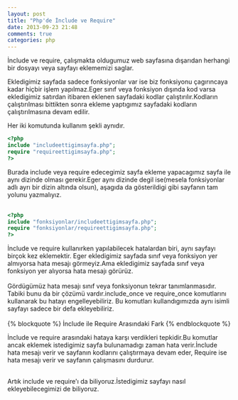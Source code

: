 ```yaml
---
layout: post
title: "Php'de İnclude ve Require"
date: 2013-09-23 21:48
comments: true
categories: php
---
```


İnclude ve require, çalışmakta oldugumuz web sayfasına dışarıdan herhangi bir dosyayı veya sayfayı eklememizi saglar.
<p> Ekledigimiz sayfada sadece fonksiyonlar var ise biz fonksiyonu çagırıncaya kadar hiçbir işlem yapılmaz.Eger sınıf veya fonksiyon dışında 
kod varsa ekledigimiz satırdan itibaren eklenen sayfadaki kodlar çalıştırılır.Kodların çalıştırılması bittikten sonra ekleme yaptıgımız 
sayfadaki kodların çalıştırılmasına devam edilir.<br>

Her iki komutunda kullanım şekli aynıdır.

```php
<?php
include "includeettigimsayfa.php";
require "requireettigimsayfa.php";
?> 
``` 
Burada include veya require edecegimiz sayfa ekleme yapacagımız sayfa ile aynı dizinde olması gerekir.Eger aynı dizinde
degil ise(mesela fonksiyonlar adlı ayrı bir dizin altında olsun), 
aşagıda da gösterildigi gibi sayfanın tam yolunu yazmalıyız.<br>
<br>

```php
<?php
include "fonksiyonlar/includeettigimsayfa.php";
require "fonksiyonlar/requireettigimsayfa.php";
?>
``` 

İnclude ve require kullanırken yapılabilecek hatalardan biri, aynı sayfayı birçok kez eklemektir.
Eger ekledigimiz sayfada sınıf veya fonksiyon yer almıyorsa hata mesajı görmeyiz.Ama ekledigimiz sayfada sınıf veya 
fonksiyon yer alıyorsa hata mesajı görürüz.<br>
<br>
Gördügümüz hata mesajı sınıf veya fonksiyonun tekrar tanımlanmasıdır. 
Tabiki bunu da bir çözümü vardır.include_once ve require_once komutlarını kullanarak bu hatayı engelleyebiliriz.
Bu komutları kullandıgımızda aynı isimli sayfayı sadece bir defa ekleyebiliriz.<br>
<br>
{% blockquote %}
İnclude ile Require Arasındaki Fark
{% endblockquote %}

İnclude ve require arasındaki hataya karşı verdikleri tepkidir.Bu komutlar
ancak eklemek istedigimiz sayfa bulunamadıgı zaman hata verir.İnclude hata mesajı verir ve sayfanın kodlarını çalıştırmaya devam eder, 
Require ise hata mesajı verir ve sayfanın çalışmasını durdurur.<br>
<br>

Artık include ve require'ı da biliyoruz.İstedigimiz sayfayı nasıl ekleyebilecegimizi de biliyoruz.<br>
<br>
